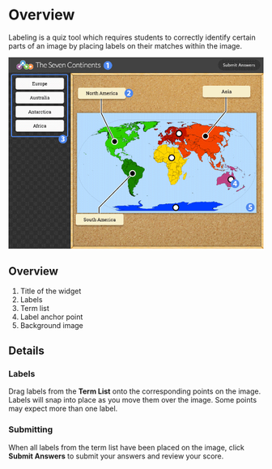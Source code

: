 # Overview #

Labeling is a quiz tool which requires students to correctly identify certain parts of an image by placing labels on their matches within the image.

![labeling screen](assets/play_widget_labeling.png "labeling screen")

## Overview ##

1. Title of the widget
2. Labels
3. Term list
4. Label anchor point
5. Background image

## Details ##

### Labels ###

Drag labels from the **Term List** onto the corresponding points on the image. Labels will snap into place as you move them over the image. Some points may expect more than one label.

### Submitting ###

When all labels from the term list have been placed on the image, click **Submit Answers** to submit your answers and review your score.
